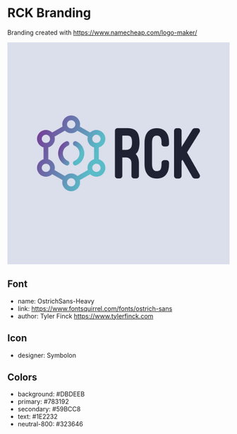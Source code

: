 # RCK  Branding

Branding created with https://www.namecheap.com/logo-maker/

![RCK Logo](./vector/default.svg)

## Font

- name: OstrichSans-Heavy
- link: https://www.fontsquirrel.com/fonts/ostrich-sans
- author: Tyler Finck https://www.tylerfinck.com

## Icon

- designer: Symbolon

## Colors

- background: #DBDEEB
- primary: #783192
- secondary: #59BCC8
- text: #1E2232
- neutral-800: #323646